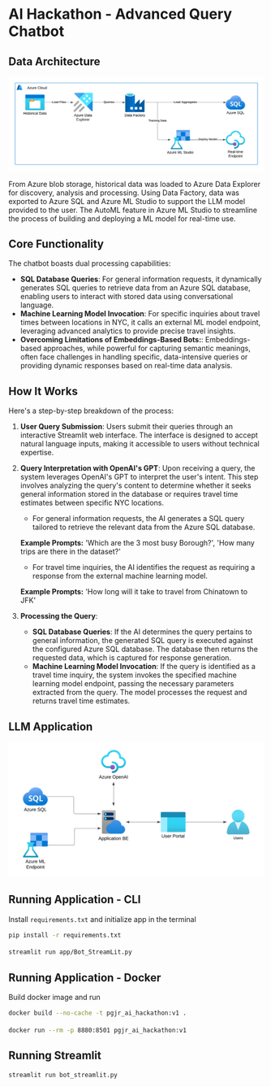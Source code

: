 # AI Hackathon - Advanced Query Chatbot

## Data Architecture

![alt text](/diagrams/PGJR%20-%20Architecture%20-%20Data%20Processing.png)

From Azure blob storage, historical data was loaded to Azure Data Explorer for discovery, analysis and processing. Using Data Factory, data was exported to Azure SQL and Azure ML Studio to support the LLM model provided to the user. The AutoML feature in Azure ML Studio to streamline the process of building and deploying a ML model for real-time use.

## Core Functionality

The chatbot boasts dual processing capabilities:
- **SQL Database Queries**: For general information requests, it dynamically generates SQL queries to retrieve data from an Azure SQL database, enabling users to interact with stored data using conversational language.
- **Machine Learning Model Invocation**: For specific inquiries about travel times between locations in NYC, it calls an external ML model endpoint, leveraging advanced analytics to provide precise travel insights.
- **Overcoming Limitations of Embeddings-Based Bots:**: Embeddings-based approaches, while powerful for capturing semantic meanings, often face challenges in handling specific, data-intensive queries or providing dynamic responses based on real-time data analysis.

## How It Works

Here's a step-by-step breakdown of the process:

1. **User Query Submission**: Users submit their queries through an interactive Streamlit web interface. The interface is designed to accept natural language inputs, making it accessible to users without technical expertise.

2. **Query Interpretation with OpenAI's GPT**: Upon receiving a query, the system leverages OpenAI's GPT to interpret the user's intent. This step involves analyzing the query's content to determine whether it seeks general information stored in the database or requires travel time estimates between specific NYC locations.

    - For general information requests, the AI generates a SQL query tailored to retrieve the relevant data from the Azure SQL database.
    
    **Example Prompts:**  'Which are the 3 most busy Borough?', 'How many trips are there in the dataset?'

    - For travel time inquiries, the AI identifies the request as requiring a response from the external machine learning model.
    
    **Example Prompts:**  'How long will it take to travel from Chinatown to JFK'

3. **Processing the Query**:
    - **SQL Database Queries**: If the AI determines the query pertains to general information, the generated SQL query is executed against the configured Azure SQL database. The database then returns the requested data, which is captured for response generation.
    - **Machine Learning Model Invocation**: If the query is identified as a travel time inquiry, the system invokes the specified machine learning model endpoint, passing the necessary parameters extracted from the query. The model processes the request and returns travel time estimates.

## LLM Application

![alt text](/diagrams/PGJR%20-%20Architecture%20-%20User%20Interface.png)


## Running Application - CLI

Install `requirements.txt` and initialize app in the terminal

``` bash
pip install -r requirements.txt

streamlit run app/Bot_StreamLit.py
```

## Running Application - Docker

Build docker image and run

``` bash
docker build --no-cache -t pgjr_ai_hackathon:v1 .

docker run --rm -p 8880:8501 pgjr_ai_hackathon:v1
```

## Running Streamlit
```
streamlit run bot_streamlit.py
```
